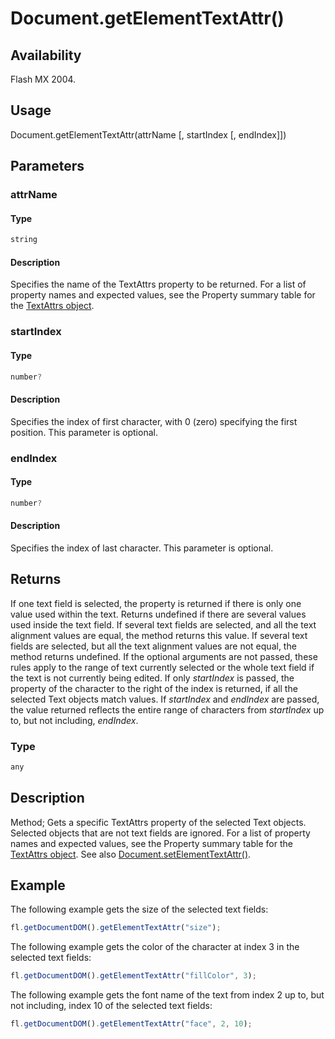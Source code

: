 # Document.getElementTextAttr()

## Availability

Flash MX 2004.

## Usage

Document.getElementTextAttr(attrName [, startIndex [, endIndex]])

## Parameters

### **attrName**

#### Type

```typescript
string
```

#### Description

Specifies the name of the TextAttrs property to be returned. For a list of property names and expected values, see the Property summary table for the [TextAttrs object](../TextAttrs_object/TextAttrs_summary.md).

### **startIndex**

#### Type

```typescript
number?
```

#### Description

Specifies the index of first character, with 0 (zero) specifying the first position. This parameter is optional.

### **endIndex**

#### Type

```typescript
number?
```

#### Description

Specifies the index of last character. This parameter is optional.

## Returns

If one text field is selected, the property is returned if there is only one value used within the text. Returns undefined if there are several values used inside the text field. If several text fields are selected, and all the text alignment values are equal, the method returns this value. If several text fields are selected, but all the text alignment values are not equal, the method returns undefined. If the optional arguments are not passed, these rules apply to the range of text currently selected or the whole text field if the text is not currently being edited. If only *startIndex* is passed, the property of the character to the right of the index is returned, if all the selected Text objects match values. If *startIndex* and *endIndex* are passed, the value returned reflects the entire range of characters from *startIndex* up to, but not including, *endIndex*.

### Type

```typescript
any
```

## Description

Method; Gets a specific TextAttrs property of the selected Text objects. Selected objects that are not text fields are ignored. For a list of property names and expected values, see the Property summary table for the [TextAttrs object](../TextAttrs_object/TextAttrs_summary.md). See also [Document.setElementTextAttr()](../Document_object/Document500.md).

## Example

The following example gets the size of the selected text fields:

```javascript
fl.getDocumentDOM().getElementTextAttr("size");
```

The following example gets the color of the character at index 3 in the selected text fields:

```javascript
fl.getDocumentDOM().getElementTextAttr("fillColor", 3);
```

The following example gets the font name of the text from index 2 up to, but not including, index 10 of the selected text fields:

```javascript
fl.getDocumentDOM().getElementTextAttr("face", 2, 10);
```
